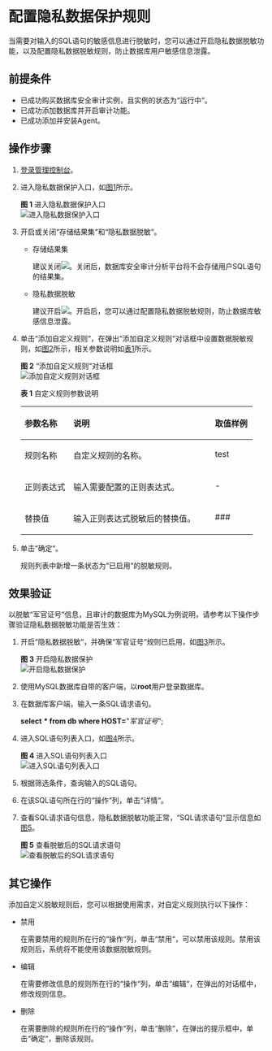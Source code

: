# 配置隐私数据保护规则<a name="dbss_01_0266"></a>

当需要对输入的SQL语句的敏感信息进行脱敏时，您可以通过开启隐私数据脱敏功能，以及配置隐私数据脱敏规则，防止数据库用户敏感信息泄露。

## 前提条件<a name="section441811405410"></a>

-   已成功购买数据库安全审计实例，且实例的状态为“运行中“。
-   已成功添加数据库并开启审计功能。
-   已成功添加并安装Agent。

## 操作步骤<a name="section1466435124817"></a>

1.  [登录管理控制台](https://console.huaweicloud.com/?locale=zh-cn)。
2.  进入隐私数据保护入口，如[图1](#fig61991836131419)所示。

    **图 1**  进入隐私数据保护入口<a name="fig61991836131419"></a>  
    ![](figures/进入隐私数据保护入口.png "进入隐私数据保护入口")

3.  开启或关闭“存储结果集“和“隐私数据脱敏“。
    -   存储结果集

        建议关闭![](figures/icon-close-1.png)。关闭后，数据库安全审计分析平台将不会存储用户SQL语句的结果集。

    -   隐私数据脱敏

        建议开启![](figures/icon-open-0.png)。开启后，您可以通过配置隐私数据脱敏规则，防止数据库敏感信息泄露。

4.  单击“添加自定义规则“，在弹出“添加自定义规则“对话框中设置数据脱敏规则，如[图2](#fig45721822818)所示，相关参数说明如[表1](#table4295843716304)所示。

    **图 2** “添加自定义规则“对话框<a name="fig45721822818"></a>  
    ![](figures/添加自定义规则对话框.png "添加自定义规则对话框")

    **表 1**  自定义规则参数说明

    <a name="table4295843716304"></a>
    <table><thead align="left"><tr id="row4338993216304"><th class="cellrowborder" valign="top" width="21%" id="mcps1.2.4.1.1"><p id="p2492361616304"><a name="p2492361616304"></a><a name="p2492361616304"></a>参数名称</p>
    </th>
    <th class="cellrowborder" valign="top" width="61%" id="mcps1.2.4.1.2"><p id="p554697916304"><a name="p554697916304"></a><a name="p554697916304"></a>说明</p>
    </th>
    <th class="cellrowborder" valign="top" width="18%" id="mcps1.2.4.1.3"><p id="p4665219216304"><a name="p4665219216304"></a><a name="p4665219216304"></a>取值样例</p>
    </th>
    </tr>
    </thead>
    <tbody><tr id="row1332204111319"><td class="cellrowborder" valign="top" width="21%" headers="mcps1.2.4.1.1 "><p id="p33321041237"><a name="p33321041237"></a><a name="p33321041237"></a>规则名称</p>
    </td>
    <td class="cellrowborder" valign="top" width="61%" headers="mcps1.2.4.1.2 "><p id="p153321841736"><a name="p153321841736"></a><a name="p153321841736"></a>自定义规则的名称。</p>
    </td>
    <td class="cellrowborder" valign="top" width="18%" headers="mcps1.2.4.1.3 "><p id="p1467665173912"><a name="p1467665173912"></a><a name="p1467665173912"></a>test</p>
    </td>
    </tr>
    <tr id="row177601257112915"><td class="cellrowborder" valign="top" width="21%" headers="mcps1.2.4.1.1 "><p id="p137601957182910"><a name="p137601957182910"></a><a name="p137601957182910"></a>正则表达式</p>
    </td>
    <td class="cellrowborder" valign="top" width="61%" headers="mcps1.2.4.1.2 "><p id="p17760145712293"><a name="p17760145712293"></a><a name="p17760145712293"></a>输入需要配置的正则表达式。</p>
    </td>
    <td class="cellrowborder" valign="top" width="18%" headers="mcps1.2.4.1.3 "><p id="p1076010574298"><a name="p1076010574298"></a><a name="p1076010574298"></a>-</p>
    </td>
    </tr>
    <tr id="row0860165713317"><td class="cellrowborder" valign="top" width="21%" headers="mcps1.2.4.1.1 "><p id="p12331342414"><a name="p12331342414"></a><a name="p12331342414"></a>替换值</p>
    </td>
    <td class="cellrowborder" valign="top" width="61%" headers="mcps1.2.4.1.2 "><p id="p17861057634"><a name="p17861057634"></a><a name="p17861057634"></a>输入正则表达式脱敏后的替换值。</p>
    </td>
    <td class="cellrowborder" valign="top" width="18%" headers="mcps1.2.4.1.3 "><p id="p198613573313"><a name="p198613573313"></a><a name="p198613573313"></a>###</p>
    </td>
    </tr>
    </tbody>
    </table>

5.  单击“确定“。

    规则列表中新增一条状态为“已启用“的脱敏规则。


## 效果验证<a name="section12595165223"></a>

以脱敏“军官证号“信息，且审计的数据库为MySQL为例说明，请参考以下操作步骤验证隐私数据脱敏功能是否生效：

1.  开启“隐私数据脱敏“，并确保“军官证号“规则已启用，如[图3](#fig10156628163415)所示。

    **图 3**  开启隐私数据保护<a name="fig10156628163415"></a>  
    ![](figures/开启隐私数据保护.png "开启隐私数据保护")

2.  使用MySQL数据库自带的客户端，以**root**用户登录数据库。
3.  在数据库客户端，输入一条SQL请求语句。

    **select** **\* from db where HOST=**"_军官证号_";

4.  进入SQL语句列表入口，如[图4](#dbss_01_0205_fig129198502518)所示。

    **图 4**  进入SQL语句列表入口<a name="dbss_01_0205_fig129198502518"></a>  
    ![](figures/进入SQL语句列表入口.png "进入SQL语句列表入口")

5.  根据筛选条件，查询输入的SQL语句。
6.  在该SQL语句所在行的“操作“列，单击“详情“。
7.  查看SQL请求语句信息，隐私数据脱敏功能正常，“SQL请求语句“显示信息如[图5](#fig18671194172516)。

    **图 5**  查看脱敏后的SQL请求语句<a name="fig18671194172516"></a>  
    ![](figures/查看脱敏后的SQL请求语句.png "查看脱敏后的SQL请求语句")


## 其它操作<a name="section1952662945517"></a>

添加自定义脱敏规则后，您可以根据使用需求，对自定义规则执行以下操作：

-   禁用

    在需要禁用的规则所在行的“操作“列，单击“禁用“，可以禁用该规则。禁用该规则后，系统将不能使用该数据脱敏规则。

-   编辑

    在需要修改信息的规则所在行的“操作“列，单击“编辑“，在弹出的对话框中，修改规则信息。

-   删除

    在需要删除的规则所在行的“操作“列，单击“删除“，在弹出的提示框中，单击“确定“，删除该规则。


